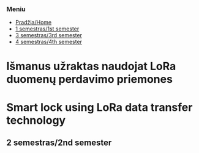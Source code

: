 ### Meniu
- [Pradžia/Home](https://ovidijusstukas.github.io/LoRa-smart-lock)
- [1 semestras/1st semester](https://ovidijusstukas.github.io/LoRa-smart-lock/1-semestras)
- [3 semestras/3rd semester](https://ovidijusstukas.github.io/LoRa-smart-lock/3-semestras)
- [4 semestras/4th semester](https://ovidijusstukas.github.io/LoRa-smart-lock/4-semestras)

# Išmanus užraktas naudojat LoRa duomenų perdavimo priemones
# Smart lock using LoRa data transfer technology

## 2 semestras/2nd semester